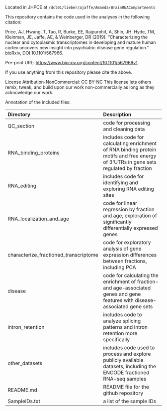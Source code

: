 Located in JHPCE at `/dcl01/lieber/ajaffe/Amanda/BrainRNACompartments`

This repository contains the code used in the analyses in the following citation:

Price, AJ, Hwang, T, Tao, R, Burke, EE, Rajpurohit, A, Shin, JH, Hyde, TM, Kleinman, JE, Jaffe, AE, & Weinberger, DR (2019). “Characterizing the nuclear and cytoplasmic transcriptomes in developing and mature human cortex uncovers new insight into psychiatric disease gene regulation.” bioRxiv, DOI 10.1101/567966.

Pre-print URL: https://www.biorxiv.org/content/10.1101/567966v1.

If you use anything from this repository please cite the above.

License Attribution-NonCommercial: CC BY-NC
This license lets others remix, tweak, and build upon our work non-commercially as long as they acknowledge our work.

Annotation of the included files:

| Directory | Description |
|:------------- |:-------------|
| QC_section | code for processing and cleaning data | 
| RNA_binding_proteins | includes code for calculating enrichment of RNA binding protein motifs and free energy of 3'UTRs in gene sets regulated by fraction | 
| RNA_editing | includes code for identifying and exploring RNA editing sites | 
| RNA_localization_and_age | code for linear regression by fraction and age, exploration of significantly differentially expressed genes | 
| characterize_fractioned_transcriptome | code for exploratory analysis of gene expression differences between fractions, including PCA | 
| disease | code for calculating the enrichment of fraction- and age-associated genes and gene features with disease-associated gene sets | 
| intron_retention | includes code to analyze splicing patterns and intron retention more specifically | 
| other_datasets | includes code used to process and explore publicly available datasets, including the ENCODE fractioned RNA-seq samples |  
| README.md | README file for the github repository | 
| SampleIDs.txt | a list of the sample IDs |
